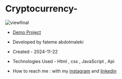 # Cryptocurrency-
 ![viewfinal]()
- [Demo Project]()

- Developed by fateme abdolmaleki

- Created - 2024-11-22

- Technologies Used - Html , css , JavaScript , Api

- How to reach me : with my [instagram](https://www.instagram.com/fatemeabdolmaleki_) and [linkedin](https://www.linkedin.com/in/fateme-abdolmaleki/)
